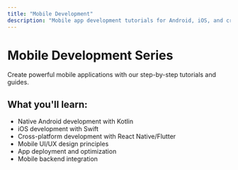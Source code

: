 ```yaml
---
title: "Mobile Development"
description: "Mobile app development tutorials for Android, iOS, and cross-platform solutions"
---
```


# Mobile Development Series

Create powerful mobile applications with our step-by-step tutorials and guides.

## What you'll learn:
- Native Android development with Kotlin
- iOS development with Swift
- Cross-platform development with React Native/Flutter
- Mobile UI/UX design principles
- App deployment and optimization
- Mobile backend integration